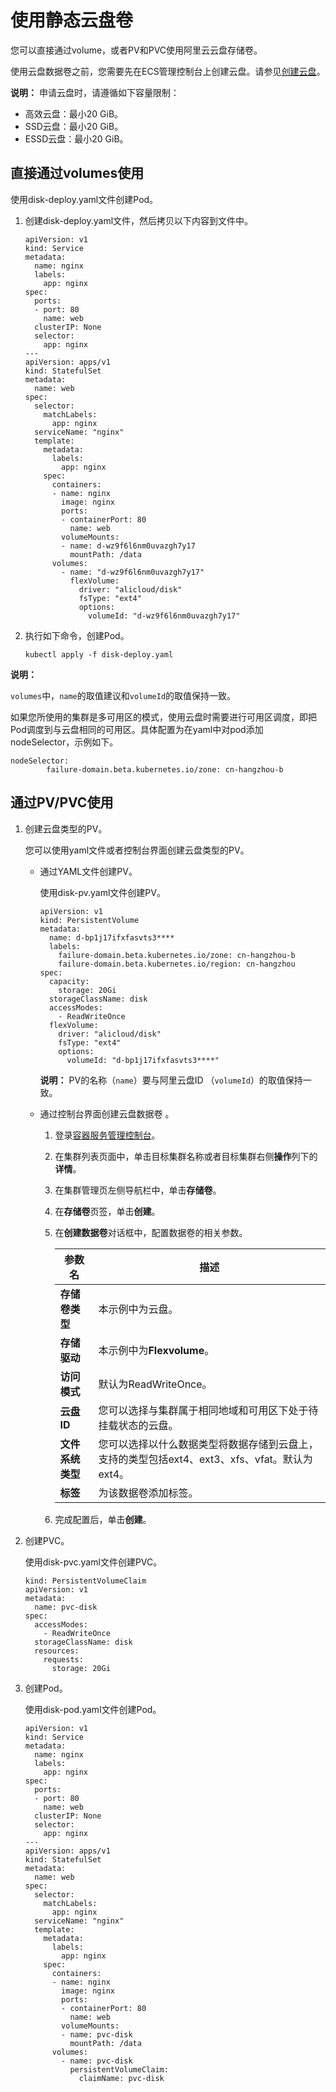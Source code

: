 # 使用静态云盘卷

您可以直接通过volume，或者PV和PVC使用阿里云云盘存储卷。

使用云盘数据卷之前，您需要先在ECS管理控制台上创建云盘。请参见[创建云盘](/cn.zh-CN/块存储/云盘基础操作/创建云盘/创建云盘.md)。

**说明：** 申请云盘时，请遵循如下容量限制：

-   高效云盘：最小20 GiB。
-   SSD云盘：最小20 GiB。
-   ESSD云盘：最小20 GiB。

## 直接通过volumes使用

使用disk-deploy.yaml文件创建Pod。

1.  创建disk-deploy.yaml文件，然后拷贝以下内容到文件中。

    ```
    apiVersion: v1
    kind: Service
    metadata:
      name: nginx
      labels:
        app: nginx
    spec:
      ports:
      - port: 80
        name: web
      clusterIP: None
      selector:
        app: nginx
    ---
    apiVersion: apps/v1
    kind: StatefulSet
    metadata:
      name: web
    spec:
      selector:
        matchLabels:
          app: nginx
      serviceName: "nginx"
      template:
        metadata:
          labels:
            app: nginx
        spec:
          containers:
          - name: nginx
            image: nginx
            ports:
            - containerPort: 80
              name: web
            volumeMounts:
            - name: d-wz9f6l6nm0uvazgh7y17
              mountPath: /data
          volumes:
            - name: "d-wz9f6l6nm0uvazgh7y17"
              flexVolume:
                driver: "alicloud/disk"
                fsType: "ext4"
                options:
                  volumeId: "d-wz9f6l6nm0uvazgh7y17"
    ```

2.  执行如下命令，创建Pod。

    ```
    kubectl apply -f disk-deploy.yaml
    ```


**说明：**

`volumes`中，`name`的取值建议和`volumeId`的取值保持一致。

如果您所使用的集群是多可用区的模式，使用云盘时需要进行可用区调度，即把Pod调度到与云盘相同的可用区。具体配置为在yaml中对pod添加nodeSelector，示例如下。

```
nodeSelector:
        failure-domain.beta.kubernetes.io/zone: cn-hangzhou-b
```

## 通过PV/PVC使用

1.  创建云盘类型的PV。

    您可以使用yaml文件或者控制台界面创建云盘类型的PV。

    -   通过YAML文件创建PV。

        使用disk-pv.yaml文件创建PV。

        ```
        apiVersion: v1
        kind: PersistentVolume
        metadata:
          name: d-bp1j17ifxfasvts3****
          labels:
            failure-domain.beta.kubernetes.io/zone: cn-hangzhou-b
            failure-domain.beta.kubernetes.io/region: cn-hangzhou
        spec:
          capacity:
            storage: 20Gi
          storageClassName: disk
          accessModes:
            - ReadWriteOnce
          flexVolume:
            driver: "alicloud/disk"
            fsType: "ext4"
            options:
              volumeId: "d-bp1j17ifxfasvts3****"
        ```

        **说明：** PV的名称（`name`）要与阿里云盘ID （`volumeId`）的取值保持一致。

    -   通过控制台界面创建云盘数据卷 。
        1.  登录[容器服务管理控制台](https://cs.console.aliyun.com)。
        2.  在集群列表页面中，单击目标集群名称或者目标集群右侧**操作**列下的**详情**。
        3.  在集群管理页左侧导航栏中，单击**存储卷**。
        4.  在**存储卷**页签，单击**创建**。
        5.  在**创建数据卷**对话框中，配置数据卷的相关参数。

            |参数名|描述|
            |---|--|
            |**存储卷类型**|本示例中为云盘。|
            |**存储驱动**|本示例中为**Flexvolume**。|
            |**访问模式**|默认为ReadWriteOnce。|
            |**云盘ID**|您可以选择与集群属于相同地域和可用区下处于待挂载状态的云盘。|
            |**文件系统类型**|您可以选择以什么数据类型将数据存储到云盘上，支持的类型包括ext4、ext3、xfs、vfat。默认为ext4。|
            |**标签**|为该数据卷添加标签。|

        6.  完成配置后，单击**创建**。
2.  创建PVC。

    使用disk-pvc.yaml文件创建PVC。

    ```
    kind: PersistentVolumeClaim
    apiVersion: v1
    metadata:
      name: pvc-disk
    spec:
      accessModes:
        - ReadWriteOnce
      storageClassName: disk
      resources:
        requests:
          storage: 20Gi
    ```

3.  创建Pod。

    使用disk-pod.yaml文件创建Pod。

    ```
    apiVersion: v1
    kind: Service
    metadata:
      name: nginx
      labels:
        app: nginx
    spec:
      ports:
      - port: 80
        name: web
      clusterIP: None
      selector:
        app: nginx
    ---
    apiVersion: apps/v1
    kind: StatefulSet
    metadata:
      name: web
    spec:
      selector:
        matchLabels:
          app: nginx
      serviceName: "nginx"
      template:
        metadata:
          labels:
            app: nginx
        spec:
          containers:
          - name: nginx
            image: nginx
            ports:
            - containerPort: 80
              name: web
            volumeMounts:
            - name: pvc-disk
              mountPath: /data
          volumes:
            - name: pvc-disk
              persistentVolumeClaim:
                claimName: pvc-disk
    ```


